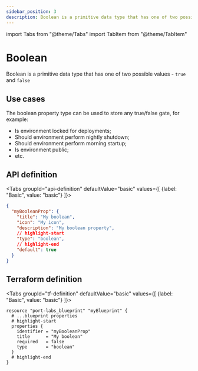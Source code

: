 ```yaml
---
sidebar_position: 3
description: Boolean is a primitive data type that has one of two possible values - true and false
---
```


import Tabs from "@theme/Tabs"
import TabItem from "@theme/TabItem"

# Boolean

Boolean is a primitive data type that has one of two possible values - `true` and `false`

## Use cases

The boolean property type can be used to store any true/false gate, for example:

- Is environment locked for deployments;
- Should environment perform nightly shutdown;
- Should environment perform morning startup;
- Is environment public;
- etc.

## API definition

<Tabs groupId="api-definition" defaultValue="basic" values={[
{label: "Basic", value: "basic"}
]}>

<TabItem value="basic">

```json showLineNumbers
{
  "myBooleanProp": {
    "title": "My boolean",
    "icon": "My icon",
    "description": "My boolean property",
    // highlight-start
    "type": "boolean",
    // highlight-end
    "default": true
  }
}
```

</TabItem>
</Tabs>

## Terraform definition

<Tabs groupId="tf-definition" defaultValue="basic" values={[
{label: "Basic", value: "basic"}
]}>

<TabItem value="basic">

```hcl showLineNumbers
resource "port-labs_blueprint" "myBlueprint" {
  # ...blueprint properties
  # highlight-start
  properties {
    identifier = "myBooleanProp"
    title      = "My boolean"
    required   = false
    type       = "boolean"
  }
  # highlight-end
}
```

</TabItem>
</Tabs>
